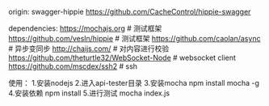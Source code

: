 origin: swagger-hippie
https://github.com/CacheControl/hippie-swagger


dependencies:
https://mochajs.org                                         # 测试框架
https://github.com/vesln/hippie                             # 测试框架
https://github.com/caolan/async                             # 异步变同步
http://chaijs.com/                                          # 对内容进行校验
https://github.com/theturtle32/WebSocket-Node               # websocket client
https://github.com/mscdex/ssh2                              # ssh


使用：
1.安装nodejs
2.进入api-tester目录
3.安装mocha
  npm install mocha -g
4.安装依赖
  npm install
5.进行测试
  mocha index.js
